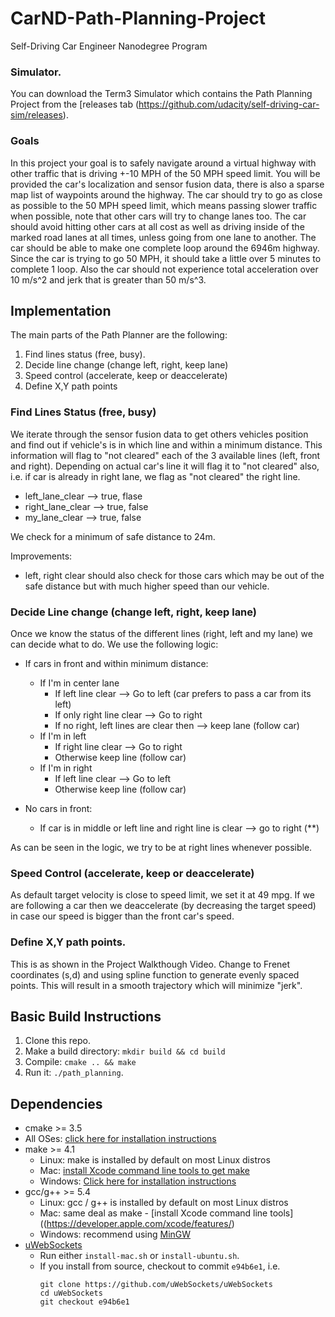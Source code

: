 # CarND-Path-Planning-Project
Self-Driving Car Engineer Nanodegree Program
   
### Simulator.
You can download the Term3 Simulator which contains the Path Planning Project from the [releases tab (https://github.com/udacity/self-driving-car-sim/releases).

### Goals
In this project your goal is to safely navigate around a virtual highway with other traffic that is driving +-10 MPH of the 50 MPH speed limit. You will be provided the car's localization and sensor fusion data, there is also a sparse map list of waypoints around the highway. The car should try to go as close as possible to the 50 MPH speed limit, which means passing slower traffic when possible, note that other cars will try to change lanes too. The car should avoid hitting other cars at all cost as well as driving inside of the marked road lanes at all times, unless going from one lane to another. The car should be able to make one complete loop around the 6946m highway. Since the car is trying to go 50 MPH, it should take a little over 5 minutes to complete 1 loop. Also the car should not experience total acceleration over 10 m/s^2 and jerk that is greater than 50 m/s^3.

## Implementation

The main parts of the Path Planner are the following:

1. Find lines status (free, busy).
2. Decide line change (change left, right, keep lane)
3. Speed control (accelerate, keep or deaccelerate)
4. Define X,Y path points

### Find Lines Status (free, busy)

We iterate through the sensor fusion data to get others vehicles position and find out if vehicle's is in which line and within a minimum distance.  This information will flag to "not cleared" each of the 3 available lines (left, front and right).  Depending on actual car's line it will flag it to "not cleared" also, i.e. if car is already in right lane, we flag as "not cleared" the right line.
- left_lane_clear --> true, flase
- right_lane_clear --> true, false
- my_lane_clear --> true, false

We check for a minimum of safe distance to 24m. 

Improvements: 
- left, right clear should also check for those cars which may be out of the safe distance but with much higher speed than our vehicle.

### Decide Line change (change left, right, keep lane)

Once we know the status of the different lines (right, left and my lane) we can decide what to do.  We use the following logic:

* If cars in front and within minimum distance:
  * If I'm in center lane
    *  If left line clear --> Go to left  (car prefers to pass a car from its left)
    *  If only right line clear --> Go to right 
    *  If no right, left lines are clear then --> keep lane (follow car)
  * If I'm in left
    * If right line clear --> Go to right
    * Otherwise keep line (follow car)
  * If I'm in right
    * If left line clear --> Go to left
    * Otherwise keep line (follow car)

* No cars in front:
  * If car is in middle or left line and right line is clear --> go to right (**)

As can be seen in the logic, we try to be at right lines whenever possible.

### Speed Control (accelerate, keep or deaccelerate)

As default target velocity is close to speed limit, we set it at 49 mpg.  If we are following a car then we deaccelerate (by decreasing the target speed) in case our speed is bigger than the front car's speed.  

### Define X,Y path points.

This is as shown in the Project Walkthough Video.  Change to Frenet coordinates (s,d) and using spline function to generate evenly spaced points.  This will result in a smooth trajectory which will minimize "jerk".


## Basic Build Instructions

1. Clone this repo.
2. Make a build directory: `mkdir build && cd build`
3. Compile: `cmake .. && make`
4. Run it: `./path_planning`.


## Dependencies

* cmake >= 3.5
 * All OSes: [click here for installation instructions](https://cmake.org/install/)
* make >= 4.1
  * Linux: make is installed by default on most Linux distros
  * Mac: [install Xcode command line tools to get make](https://developer.apple.com/xcode/features/)
  * Windows: [Click here for installation instructions](http://gnuwin32.sourceforge.net/packages/make.htm)
* gcc/g++ >= 5.4
  * Linux: gcc / g++ is installed by default on most Linux distros
  * Mac: same deal as make - [install Xcode command line tools]((https://developer.apple.com/xcode/features/)
  * Windows: recommend using [MinGW](http://www.mingw.org/)
* [uWebSockets](https://github.com/uWebSockets/uWebSockets)
  * Run either `install-mac.sh` or `install-ubuntu.sh`.
  * If you install from source, checkout to commit `e94b6e1`, i.e.
    ```
    git clone https://github.com/uWebSockets/uWebSockets 
    cd uWebSockets
    git checkout e94b6e1
    ```


